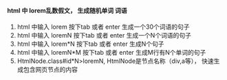 #### html 中 lorem乱数假文， 生成随机单词 词语
1. html 中输入 lorem 按下tab 或者 enter 生成一个30个词语的句子
2. html 中输入 loremN 按下tab 或者 enter 生成一个N个词语的句子
3. html 中输入 lorem*N 按下tab 或者 enter 生成N个句子
4. html 中输入 loremN*M 按下tab 或者 enter 生成M行有N个单词的句子
5. HtmlNode.class#id*N>loremN, HtmlNode是节点名称（div,a等）， 快速生成包含网页节点的内容